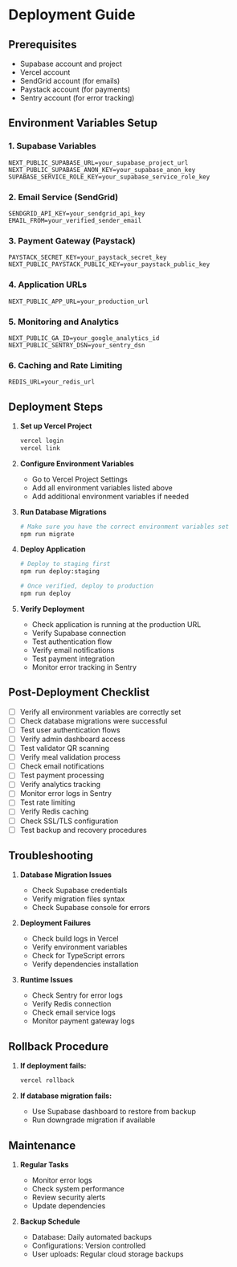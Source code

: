 # Deployment Guide

## Prerequisites
- Supabase account and project
- Vercel account
- SendGrid account (for emails)
- Paystack account (for payments)
- Sentry account (for error tracking)

## Environment Variables Setup

### 1. Supabase Variables
```
NEXT_PUBLIC_SUPABASE_URL=your_supabase_project_url
NEXT_PUBLIC_SUPABASE_ANON_KEY=your_supabase_anon_key
SUPABASE_SERVICE_ROLE_KEY=your_supabase_service_role_key
```

### 2. Email Service (SendGrid)
```
SENDGRID_API_KEY=your_sendgrid_api_key
EMAIL_FROM=your_verified_sender_email
```

### 3. Payment Gateway (Paystack)
```
PAYSTACK_SECRET_KEY=your_paystack_secret_key
NEXT_PUBLIC_PAYSTACK_PUBLIC_KEY=your_paystack_public_key
```

### 4. Application URLs
```
NEXT_PUBLIC_APP_URL=your_production_url
```

### 5. Monitoring and Analytics
```
NEXT_PUBLIC_GA_ID=your_google_analytics_id
NEXT_PUBLIC_SENTRY_DSN=your_sentry_dsn
```

### 6. Caching and Rate Limiting
```
REDIS_URL=your_redis_url
```

## Deployment Steps

1. **Set up Vercel Project**
   ```bash
   vercel login
   vercel link
   ```

2. **Configure Environment Variables**
   - Go to Vercel Project Settings
   - Add all environment variables listed above
   - Add additional environment variables if needed

3. **Run Database Migrations**
   ```bash
   # Make sure you have the correct environment variables set
   npm run migrate
   ```

4. **Deploy Application**
   ```bash
   # Deploy to staging first
   npm run deploy:staging

   # Once verified, deploy to production
   npm run deploy
   ```

5. **Verify Deployment**
   - Check application is running at the production URL
   - Verify Supabase connection
   - Test authentication flow
   - Verify email notifications
   - Test payment integration
   - Monitor error tracking in Sentry

## Post-Deployment Checklist

- [ ] Verify all environment variables are correctly set
- [ ] Check database migrations were successful
- [ ] Test user authentication flows
- [ ] Verify admin dashboard access
- [ ] Test validator QR scanning
- [ ] Verify meal validation process
- [ ] Check email notifications
- [ ] Test payment processing
- [ ] Verify analytics tracking
- [ ] Monitor error logs in Sentry
- [ ] Test rate limiting
- [ ] Verify Redis caching
- [ ] Check SSL/TLS configuration
- [ ] Test backup and recovery procedures

## Troubleshooting

1. **Database Migration Issues**
   - Check Supabase credentials
   - Verify migration files syntax
   - Check Supabase console for errors

2. **Deployment Failures**
   - Check build logs in Vercel
   - Verify environment variables
   - Check for TypeScript errors
   - Verify dependencies installation

3. **Runtime Issues**
   - Check Sentry for error logs
   - Verify Redis connection
   - Check email service logs
   - Monitor payment gateway logs

## Rollback Procedure

1. **If deployment fails:**
   ```bash
   vercel rollback
   ```

2. **If database migration fails:**
   - Use Supabase dashboard to restore from backup
   - Run downgrade migration if available

## Maintenance

1. **Regular Tasks**
   - Monitor error logs
   - Check system performance
   - Review security alerts
   - Update dependencies

2. **Backup Schedule**
   - Database: Daily automated backups
   - Configurations: Version controlled
   - User uploads: Regular cloud storage backups
